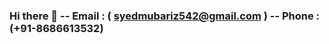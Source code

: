 ### Hi there 👋 -- Email : ( syedmubariz542@gmail.com ) -- Phone : (+91-8686613532)

<!--
**Mubariz-a18/mubariz-a18** is a ✨ _special_ ✨ repository because its `README.md` (this file) appears on your GitHub profile.
👋 Hi there! I'm Syed Mubariz , a passionate Backend Developer with a strong foundation in Node.js, GraphQL, and RESTful APIs. I also dabble in front-end technologies, including React, HTML, CSS, and Next.js. 🚀

💼 Currently, I'm working on building robust backend systems that power modern web applications. My expertise lies in:

🔧 Building efficient and scalable APIs using Node.js.
🌐 Designing and implementing GraphQL APIs for flexible data querying.
📡 Developing RESTful services with a focus on performance and security.
💻 Collaborating with cross-functional teams to create seamless user experiences.

🌟 On the front-end side, I'm skilled in:

🚀 Creating dynamic web interfaces with React.
🎨 Crafting pixel-perfect UIs using HTML and CSS.
📱 Building fast and SEO-friendly applications with Next.js.

☕ I'm also comfortable with Java, which comes in handy for certain backend tasks and integrations.

📚 I'm always eager to learn and stay up-to-date with the latest technologies and best practices in web development. Open-source enthusiast and continuous learner.

🌐 You can find some of my work here on GitHub, where I share my projects and contributions to the developer community. Feel free to explore my repositories and don't hesitate to reach out for collaboration or just to chat about tech!

📫 Let's connect! You can reach me via email at [your.email@example.com] or find me on LinkedIn [LinkedIn Profile Link].

Happy coding! 👨‍💻💡


<a href="https://www.linkedin.com/in/syed-mubariz-ahmed-3b5a83223/" target="blank"><img align="center" src="https://raw.githubusercontent.com/rahuldkjain/github-profile-readme-generator/master/src/images/icons/Social/linked-in-alt.svg" alt="https://www.linkedin.com/in/ajay-sagar-889a101ba/" height="30" width="40" /></a>
